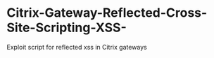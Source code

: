 # Citrix-Gateway-Reflected-Cross-Site-Scripting-XSS-
Exploit script for reflected xss in Citrix gateways
